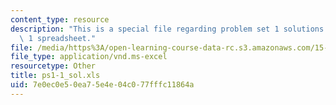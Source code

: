 ```yaml
---
content_type: resource
description: "This is a special file regarding problem set 1 solutions \u2013 Group\
  \ 1 spreadsheet."
file: /media/https%3A/open-learning-course-data-rc.s3.amazonaws.com/15-053-optimization-methods-in-management-science-spring-2013/7e0ec0e50ea75e4e04c077fffc11864a_ps1-1_sol.xls
file_type: application/vnd.ms-excel
resourcetype: Other
title: ps1-1_sol.xls
uid: 7e0ec0e5-0ea7-5e4e-04c0-77fffc11864a
---
```

